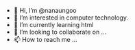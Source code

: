 - 👋 Hi, I’m @nanaungoo
- 👀 I’m interested in computer technology.
- 🌱 I’m currently learning html
- 💞️ I’m looking to collaborate on ...
- 📫 How to reach me ...

<!---
nanaungoo/nanaungoo is a ✨ special ✨ repository because its `README.md` (this file) appears on your GitHub profile.
You can click the Preview link to take a look at your changes.
--->
